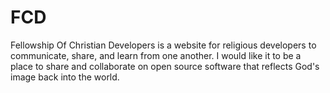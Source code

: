 # FCD
Fellowship Of Christian Developers is a website for religious developers to communicate, share, and learn from one another. I would like it to be a place to share and collaborate on open source software that reflects God's image back into the world.
